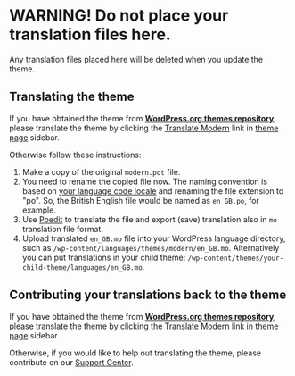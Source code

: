 # WARNING! Do not place your translation files here.

Any translation files placed here will be deleted when you update the theme.


## Translating the theme

If you have obtained the theme from **[WordPress.org themes repository](https://wordpress.org/themes/author/webmandesign/)**, please translate the theme by clicking the [Translate Modern](https://translate.wordpress.org/projects/wp-themes/modern) link in [theme page](https://wordpress.org/themes/modern/) sidebar.

Otherwise follow these instructions:

1. Make a copy of the original `modern.pot` file.
2. You need to rename the copied file now. The naming convention is based on [your language code locale](https://translate.wordpress.org/) and renaming the file extension to "po". So, the British English file would be named as `en_GB.po`, for example.
3. Use [Poedit](http://www.poedit.net/) to translate the file and export (save) translation also in `mo` translation file format.
4. Upload translated `en_GB.mo` file into your WordPress language directory, such as `/wp-content/languages/themes/modern/en_GB.mo`. Alternatively you can put translations in your child theme: `/wp-content/themes/your-child-theme/languages/en_GB.mo`.


## Contributing your translations back to the theme

If you have obtained the theme from **[WordPress.org themes repository](https://wordpress.org/themes/author/webmandesign/)**, please translate the theme by clicking the [Translate Modern](https://translate.wordpress.org/projects/wp-themes/modern) link in [theme page](https://wordpress.org/themes/modern/) sidebar.

Otherwise, if you would like to help out translating the theme, please contribute on our [Support Center](https://www.webmandesign.eu/reference/#links-support).

